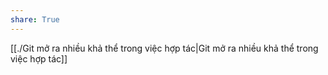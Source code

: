 ```yaml
---  
share: True  
---  
```

[[./Git mở ra nhiều khả thể trong việc hợp tác|Git mở ra nhiều khả thể trong việc hợp tác]]  
